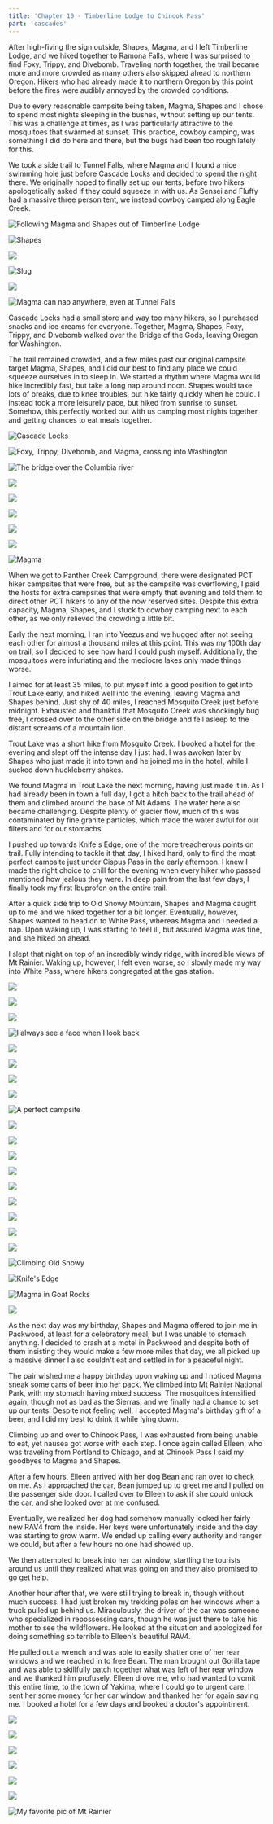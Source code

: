```yaml
---
title: 'Chapter 10 - Timberline Lodge to Chinook Pass'
part: 'cascades'
---
```


<script lang="ts">
import Images from '$lib/components/Images.svelte';
</script>

After high-fiving the sign outside, Shapes, Magma, and I left Timberline Lodge, and we hiked together to Ramona Falls,
where I was surprised to find Foxy, Trippy, and Divebomb. Traveling north together, the trail became more and more
crowded as many others also skipped ahead to northern Oregon. Hikers who had already made it to northern Oregon by this
point before the fires were audibly annoyed by the crowded conditions.

Due to every reasonable campsite being taken, Magma, Shapes and I chose to spend most nights sleeping in the bushes,
without setting up our tents. This was a challenge at times, as I was particularly attractive to the mosquitoes that
swarmed at sunset. This practice, cowboy camping, was something I did do here and there, but the bugs had been too rough
lately for this.

We took a side trail to Tunnel Falls, where Magma and I found a nice swimming hole just before Cascade Locks and decided
to spend the night there. We originally hoped to finally set up our tents, before two hikers apologetically asked if
they could squeeze in with us. As Sensei and Fluffy had a massive three person tent, we instead cowboy camped along
Eagle Creek.

![Following Magma and Shapes out of Timberline Lodge](https://imagedelivery.net/dYSa6ZWs-G98WVtkaZGBFQ/78884ed2-a0df-4620-2b65-5b4d11b33400/public)

![Shapes](https://imagedelivery.net/dYSa6ZWs-G98WVtkaZGBFQ/35000a17-8935-4727-e3be-e39af6abea00/public)

![](https://imagedelivery.net/dYSa6ZWs-G98WVtkaZGBFQ/106e2da4-4f47-4ae8-0351-f5d761a8a900/public)

![Slug](https://imagedelivery.net/dYSa6ZWs-G98WVtkaZGBFQ/81ff237c-8719-40a8-2952-b9d845d6d800/public)

![](https://imagedelivery.net/dYSa6ZWs-G98WVtkaZGBFQ/f19d7459-3143-4596-5103-433a5608de00/public)

![Magma can nap anywhere, even at Tunnel Falls](https://imagedelivery.net/dYSa6ZWs-G98WVtkaZGBFQ/7705542f-d519-430f-5344-add79edef300/public)

Cascade Locks had a small store and way too many hikers, so I purchased snacks and ice creams for everyone. Together,
Magma, Shapes, Foxy, Trippy, and Divebomb walked over the Bridge of the Gods, leaving Oregon for Washington.

The trail remained crowded, and a few miles past our original campsite target Magma, Shapes, and I did our best to find
any place we could squeeze ourselves in to sleep in. We started a rhythm where Magma would hike incredibly fast, but
take a long nap around noon. Shapes would take lots of breaks, due to knee troubles, but hike fairly quickly when he
could. I instead took a more leisurely pace, but hiked from sunrise to sunset. Somehow, this perfectly worked out with
us camping most nights together and getting chances to eat meals together.

![Cascade Locks](https://imagedelivery.net/dYSa6ZWs-G98WVtkaZGBFQ/82b772d3-0d7b-4cd3-8a46-c94a941d4600/public)

![Foxy, Trippy, Divebomb, and Magma, crossing into Washington](https://imagedelivery.net/dYSa6ZWs-G98WVtkaZGBFQ/b495de8c-eced-4e37-9f7f-4e61066d4000/public)

![The bridge over the Columbia river](https://imagedelivery.net/dYSa6ZWs-G98WVtkaZGBFQ/89dfd07a-6a2c-4fa1-90a0-241a759c9f00/public)

![](https://imagedelivery.net/dYSa6ZWs-G98WVtkaZGBFQ/615bceb1-e702-47a7-9254-ae0c0c29f500/public)

![](https://imagedelivery.net/dYSa6ZWs-G98WVtkaZGBFQ/4c894c39-d29c-4545-2c4f-8dfa9b8be300/public)

![](https://imagedelivery.net/dYSa6ZWs-G98WVtkaZGBFQ/092d3b36-2c01-4973-a492-7a6c1aca7a00/public)

![](https://imagedelivery.net/dYSa6ZWs-G98WVtkaZGBFQ/6bb5d896-359c-4366-0b09-54f1760c8500/public)

![](https://imagedelivery.net/dYSa6ZWs-G98WVtkaZGBFQ/c0b12031-a013-4995-d3f2-6f29487e2900/public)

![Magma](https://imagedelivery.net/dYSa6ZWs-G98WVtkaZGBFQ/30c2c67e-7319-4775-2476-a0b5044d5e00/public)

When we got to Panther Creek Campground, there were designated PCT hiker campsites that were free, but as the campsite
was overflowing, I paid the hosts for extra campsites that were empty that evening and told them to direct other PCT
hikers to any of the now reserved sites. Despite this extra capacity, Magma, Shapes, and I stuck to cowboy camping next
to each other, as we only relieved the crowding a little bit.

Early the next morning, I ran into Yeezus and we hugged after not seeing each other for almost a thousand miles at this
point. This was my 100th day on trail, so I decided to see how hard I could push myself. Additionally, the mosquitoes
were infuriating and the mediocre lakes only made things worse.

I aimed for at least 35 miles, to put myself into a good position to get into Trout Lake early, and hiked well into the
evening, leaving Magma and Shapes behind. Just shy of 40 miles, I reached Mosquito Creek just before midnight. Exhausted
and thankful that Mosquito Creek was shockingly bug free, I crossed over to the other side on the bridge and fell
asleep to the distant screams of a mountain lion.

Trout Lake was a short hike from Mosquito Creek. I booked a hotel for the evening and slept off the intense day I just
had. I was awoken later by Shapes who just made it into town and he joined me in the hotel, while I sucked down
huckleberry shakes.

We found Magma in Trout Lake the next morning, having just made it in. As I had already been in town a full day, I got a
hitch back to the trail ahead of them and climbed around the base of Mt Adams. The water here also became challenging.
Despite plenty of glacier flow, much of this was contaminated by fine granite particles, which made the water awful for
our filters and for our stomachs.

I pushed up towards Knife's Edge, one of the more treacherous points on trail. Fully intending to tackle it that day, I
hiked hard, only to find the most perfect campsite just under Cispus Pass in the early afternoon. I knew I made the
right choice to chill for the evening when every hiker who passed mentioned how jealous they were. In deep pain from the
last few days, I finally took my first Ibuprofen on the entire trail.

After a quick side trip to Old Snowy Mountain, Shapes and Magma caught up to me and we hiked together for a bit longer.
Eventually, however, Shapes wanted to head on to White Pass, whereas Magma and I needed a nap. Upon waking up, I was
starting to feel ill, but assured Magma was fine, and she hiked on ahead.

I slept that night on top of an incredibly windy ridge, with incredible views of Mt Rainier. Waking up, however, I felt
even worse, so I slowly made my way into White Pass, where hikers congregated at the gas station.

![](https://imagedelivery.net/dYSa6ZWs-G98WVtkaZGBFQ/09c4c2d2-d1ff-43de-07c9-2e8a810cb700/public)

![](https://imagedelivery.net/dYSa6ZWs-G98WVtkaZGBFQ/b262988e-2020-408d-9304-73fa5764b000/public)

![](https://imagedelivery.net/dYSa6ZWs-G98WVtkaZGBFQ/02b306b5-6fff-4fa1-af8e-d4e2f8a03600/public)

![I always see a face when I look back](https://imagedelivery.net/dYSa6ZWs-G98WVtkaZGBFQ/0b170fc7-5287-47fe-87e1-2e09284ccd00/public)

![](https://imagedelivery.net/dYSa6ZWs-G98WVtkaZGBFQ/ce7b6b60-2216-4998-105b-2b5b61600f00/public)

![](https://imagedelivery.net/dYSa6ZWs-G98WVtkaZGBFQ/a9b32101-efd7-4527-34cf-a8cb14094600/public)

![](https://imagedelivery.net/dYSa6ZWs-G98WVtkaZGBFQ/a2a00664-79c2-4b04-aa78-e647fdd62200/public)

![](https://imagedelivery.net/dYSa6ZWs-G98WVtkaZGBFQ/2316930c-3fb7-455c-22e5-823df795f500/public)

![A perfect campsite](https://imagedelivery.net/dYSa6ZWs-G98WVtkaZGBFQ/2ef7cbee-468d-4151-fcec-39afa8e17100/public)

![](https://imagedelivery.net/dYSa6ZWs-G98WVtkaZGBFQ/be5752b0-c525-4990-91c7-53a6f6e8bb00/public)

![](https://imagedelivery.net/dYSa6ZWs-G98WVtkaZGBFQ/26ede1de-832c-49ce-893b-d72b2b3d5100/public)

![](https://imagedelivery.net/dYSa6ZWs-G98WVtkaZGBFQ/64a7c720-1edb-4d02-4cb3-632e8b3ded00/public)

![](https://imagedelivery.net/dYSa6ZWs-G98WVtkaZGBFQ/9bcb4f6e-912d-4a23-4596-d9c0c46e4f00/public)

![](https://imagedelivery.net/dYSa6ZWs-G98WVtkaZGBFQ/71d7d519-3776-4d00-9e2a-24b5d27ef600/public)

![](https://imagedelivery.net/dYSa6ZWs-G98WVtkaZGBFQ/dc5a7b7b-c8c2-4288-ee5f-aee202a8e400/public)

![](https://imagedelivery.net/dYSa6ZWs-G98WVtkaZGBFQ/d2993bbc-e1ce-4db0-d059-4d0bd359b300/public)

![](https://imagedelivery.net/dYSa6ZWs-G98WVtkaZGBFQ/eaa161a7-2846-4e57-9bb1-76be11853000/public)

![](https://imagedelivery.net/dYSa6ZWs-G98WVtkaZGBFQ/218b5895-7c3e-43d3-3d72-8950aba52100/public)

![Climbing Old Snowy](https://imagedelivery.net/dYSa6ZWs-G98WVtkaZGBFQ/69cbda27-fea1-4852-441d-3c1385181100/public)

![Knife's Edge](https://imagedelivery.net/dYSa6ZWs-G98WVtkaZGBFQ/30b462fc-ccca-46ae-a66f-7fb623fd8b00/public)

![Magma in Goat Rocks](https://imagedelivery.net/dYSa6ZWs-G98WVtkaZGBFQ/1bccafe2-eb32-4ff6-8ce3-626bce181a00/public)

![](https://imagedelivery.net/dYSa6ZWs-G98WVtkaZGBFQ/99485b4d-1027-4c3e-4056-6a3beec7e900/public)

As the next day was my birthday, Shapes and Magma offered to join me in Packwood, at least for a celebratory meal, but I
was unable to stomach anything. I decided to crash at a motel in Packwood and despite both of them insisting they would
make a few more miles that day, we all picked up a massive dinner I also couldn't eat and settled in for a peaceful
night.

The pair wished me a happy birthday upon waking up and I noticed Magma sneak some cans of beer into her pack. We climbed
into Mt Rainier National Park, with my stomach having mixed success. The mosquitoes intensified again, though not as bad
as the Sierras, and we finally had a chance to set up our tents. Despite not feeling well, I accepted Magma's birthday
gift of a beer, and I did my best to drink it while lying down.

Climbing up and over to Chinook Pass, I was exhausted from being unable to eat, yet nausea got worse with each step. I
once again called Elleen, who was traveling from Portland to Chicago, and at Chinook Pass I said my goodbyes to Magma
and Shapes.

After a few hours, Elleen arrived with her dog Bean and ran over to check on me. As I approached the car, Bean jumped up
to greet me and I pulled on the passenger side door. I called over to Elleen to ask if she could unlock the car, and she
looked over at me confused.

Eventually, we realized her dog had somehow manually locked her fairly new RAV4 from the inside. Her keys were
unfortunately inside and the day was starting to grow warm. We ended up calling every authority and ranger we could, but
after a few hours no one had showed up.

We then attempted to break into her car window, startling the tourists around us until they realized what was going on
and they also promised to go get help.

Another hour after that, we were still trying to break in, though without much success. I had just broken my trekking
poles on her windows when a truck pulled up behind us. Miraculously, the driver of the car was someone who specialized
in repossessing cars, though he was just there to take his mother to see the wildflowers. He looked at the situation and
apologized for doing something so terrible to Elleen's beautiful RAV4.

He pulled out a wrench and was able to easily shatter one of her rear windows and we reached in to free Bean. The man
brought out Gorilla tape and was able to skillfully patch together what was left of her rear window and we thanked him
profusely. Elleen drove me, who had wanted to vomit this entire time, to the town of Yakima, where I could go to urgent
care. I sent her some money for her car window and thanked her for again saving me. I booked a hotel for a few days and
booked a doctor's appointment.

![](https://imagedelivery.net/dYSa6ZWs-G98WVtkaZGBFQ/8e907bf6-8069-4ee7-f213-d9dadbb80600/public)

![](https://imagedelivery.net/dYSa6ZWs-G98WVtkaZGBFQ/9ba5b763-6e0d-44eb-3d57-b8c7c8063700/public)

![](https://imagedelivery.net/dYSa6ZWs-G98WVtkaZGBFQ/01fb2e9f-fd3b-4808-f82e-7c75d73f3900/public)

![](https://imagedelivery.net/dYSa6ZWs-G98WVtkaZGBFQ/4b99bc79-68f3-4030-db25-33136aa8b300/public)

![](https://imagedelivery.net/dYSa6ZWs-G98WVtkaZGBFQ/539bde1e-ab35-473c-ce3d-7cc8556a3100/public)

![](https://imagedelivery.net/dYSa6ZWs-G98WVtkaZGBFQ/5859016c-694f-447c-6d83-ba0f32ce4f00/public)

![My favorite pic of Mt Rainier](https://imagedelivery.net/dYSa6ZWs-G98WVtkaZGBFQ/229b3177-9609-43d0-be97-675ec563f400/public)
